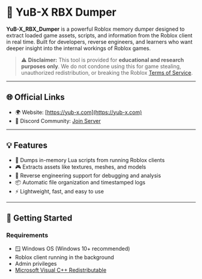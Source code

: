# 🧠 YuB-X RBX Dumper

**YuB-X_RBX_Dumper** is a powerful Roblox memory dumper designed to extract loaded game assets, scripts, and information from the Roblox client in real time. Built for developers, reverse engineers, and learners who want deeper insight into the internal workings of Roblox games.

> ⚠️ **Disclaimer:** This tool is provided for **educational and research purposes only**. We do not condone using this for game stealing, unauthorized redistribution, or breaking the Roblox [Terms of Service](https://en.help.roblox.com/hc/en-us/articles/203313410-Roblox-Terms-of-Use).

---

## 🌐 Official Links

- 🌍 Website: [https://yub-x.com](https://yub-x.com)
- 💬 Discord Community: [Join Server](https://discord.gg/4BPuyNkGsc)

---

## 💡 Features
- 📝 Dumps in-memory Lua scripts from running Roblox clients  
- 🎮 Extracts assets like textures, meshes, and models  
- 🧠 Reverse engineering support for debugging and analysis  
- 📦 Automatic file organization and timestamped logs  
- ⚡ Lightweight, fast, and easy to use
---

## 🚀 Getting Started

### Requirements

- 🪟 Windows OS (Windows 10+ recommended)  
- Roblox client running in the background  
- Admin privileges  
- [Microsoft Visual C++ Redistributable](https://learn.microsoft.com/en-us/cpp/windows/latest-supported-vc-redist)
